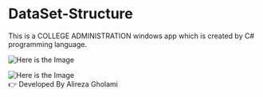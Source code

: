 # DataSet-Structure
This is a  COLLEGE ADMINISTRATION windows app which is created by C# programming language. 




![Here is the Image](https://i.imgur.com/mh3Mb56.jpg) 

![Here is the Image](https://i.imgur.com/loolnMs.jpg) \
👉 Developed By Alireza Gholami
